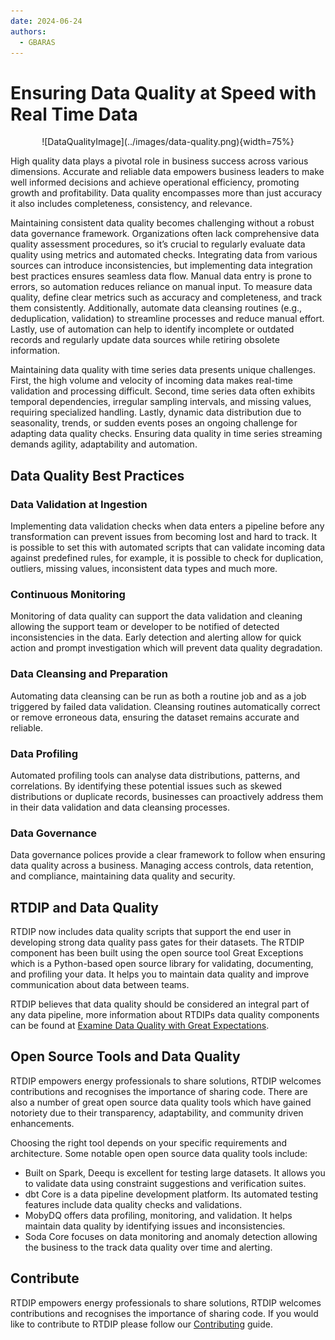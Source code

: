 ```yaml
---
date: 2024-06-24
authors:
  - GBARAS
---
```


# Ensuring Data Quality at Speed with Real Time Data

<center>
![DataQualityImage](../images/data-quality.png){width=75%} 
</center>

High quality data plays a pivotal role in business success across various dimensions. Accurate and reliable data empowers business leaders to make well informed decisions and achieve operational efficiency, promoting growth and profitability. Data quality encompasses more than just accuracy it also includes completeness, consistency, and relevance. 

<!-- more -->

Maintaining consistent data quality becomes challenging without a robust data governance framework. Organizations often lack comprehensive data quality assessment procedures, so it’s crucial to regularly evaluate data quality using metrics and automated checks. Integrating data from various sources can introduce inconsistencies, but implementing data integration best practices ensures seamless data flow. Manual data entry is prone to errors, so automation reduces reliance on manual input. To measure data quality, define clear metrics such as accuracy and completeness, and track them consistently. Additionally, automate data cleansing routines (e.g., deduplication, validation) to streamline processes and reduce manual effort. Lastly, use of automation  can help to identify incomplete or outdated records and regularly update data sources while retiring obsolete information.

Maintaining data quality with time series data presents unique challenges. First, the high volume and velocity of incoming data makes real-time validation and processing difficult. Second, time series data often exhibits temporal dependencies, irregular sampling intervals, and missing values, requiring specialized handling. Lastly, dynamic data distribution due to seasonality, trends, or sudden events poses an ongoing challenge for adapting data quality checks. Ensuring data quality in time series streaming demands agility, adaptability and automation.

## Data Quality Best Practices

### Data Validation at Ingestion

Implementing data validation checks when data enters a pipeline before any transformation can prevent issues from becoming lost and hard to track. It is possible to set this with automated scripts that can validate incoming data against predefined rules, for example, it is possible to check for duplication, outliers, missing values, inconsistent data types and much more. 

### Continuous Monitoring

Monitoring of data quality can support the data validation and cleaning allowing the support team or developer to be notified of detected inconsistencies in the data. Early detection and alerting allow for quick action and prompt investigation which will prevent data quality degradation.

### Data Cleansing and Preparation

Automating data cleansing can be run as both a routine job and as a job triggered by failed data validation. Cleansing routines automatically correct or remove erroneous data, ensuring the dataset remains accurate and reliable.

### Data Profiling

Automated profiling tools can analyse data distributions, patterns, and correlations. By identifying these potential issues such as skewed distributions or duplicate records, businesses can proactively address them in their data validation and data cleansing processes.

### Data Governance

Data governance polices provide a clear framework to follow when ensuring data quality across a business. Managing access controls, data retention, and compliance, maintaining data quality and security.

## RTDIP and Data Quality 

RTDIP now includes data quality scripts that support the end user in developing strong data quality pass gates for their datasets. The RTDIP component has been built using the open source tool Great Exceptions which is a Python-based open source library for validating, documenting, and profiling your data. It helps you to maintain data quality and improve communication about data between teams.

RTDIP believes that data quality should be considered an integral part of any data pipeline, more information about RTDIPs data quality components can be found at [Examine Data Quality with Great Expectations](https://www.rtdip.io/sdk/code-reference/pipelines/monitoring/spark/data_quality/great_expectations/).

## Open Source Tools and Data Quality 

RTDIP empowers energy professionals to share solutions, RTDIP welcomes contributions and recognises the importance of sharing code. There are also a number of great open source data quality tools which have gained notoriety due to their transparency, adaptability, and community driven enhancements.

Choosing the right tool depends on your specific requirements and architecture. Some notable open open source data quality tools include:

* Built on Spark, Deequ is excellent for testing large datasets. It allows you to validate data using constraint suggestions and verification suites. 
* dbt Core is a data pipeline development platform. Its automated testing features include data quality checks and validations. 
* MobyDQ offers data profiling, monitoring, and validation. It helps maintain data quality by identifying issues and inconsistencies.
* Soda Core focuses on data monitoring and anomaly detection allowing the business to the track data quality over time and alerting.

## Contribute 

RTDIP empowers energy professionals to share solutions, RTDIP welcomes contributions and recognises the importance of sharing code. If you would like to contribute to RTDIP please follow our [Contributing](https://github.com/rtdip/core/blob/develop/CONTRIBUTING.md) guide.
